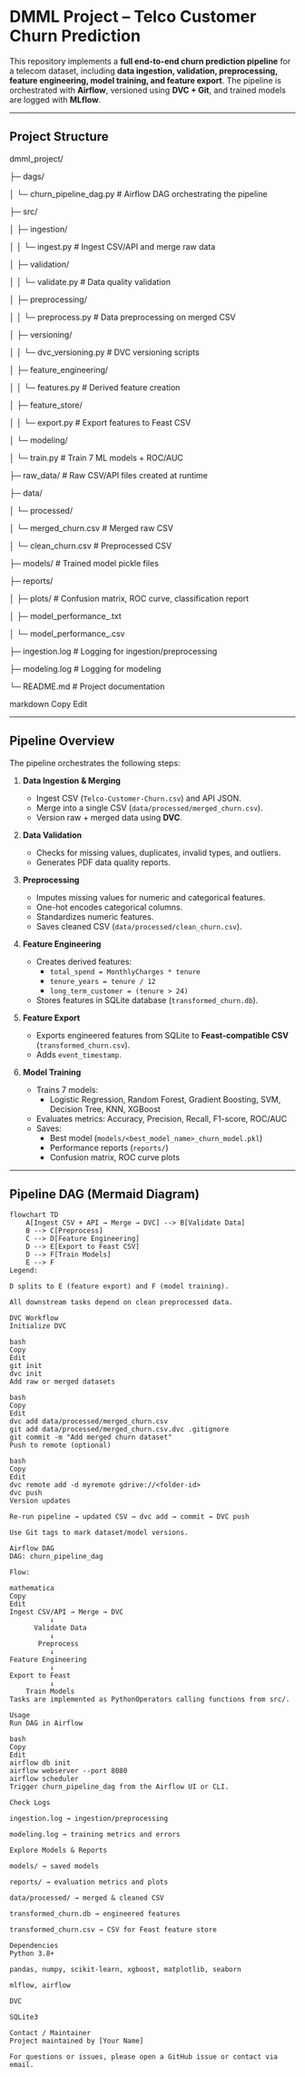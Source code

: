 # DMML Project – Telco Customer Churn Prediction

This repository implements a **full end-to-end churn prediction pipeline** for a telecom dataset, including **data ingestion, validation, preprocessing, feature engineering, model training, and feature export**. The pipeline is orchestrated with **Airflow**, versioned using **DVC + Git**, and trained models are logged with **MLflow**.

---

## **Project Structure**

dmml_project/

├─ dags/

│ └─ churn_pipeline_dag.py # Airflow DAG orchestrating the pipeline

├─ src/

│ ├─ ingestion/

│ │ └─ ingest.py # Ingest CSV/API and merge raw data

│ ├─ validation/

│ │ └─ validate.py # Data quality validation

│ ├─ preprocessing/

│ │ └─ preprocess.py # Data preprocessing on merged CSV

│ ├─ versioning/

│ │ └─ dvc_versioning.py # DVC versioning scripts

│ ├─ feature_engineering/

│ │ └─ features.py # Derived feature creation

│ ├─ feature_store/

│ │ └─ export.py # Export features to Feast CSV

│ └─ modeling/

│ └─ train.py # Train 7 ML models + ROC/AUC

├─ raw_data/ # Raw CSV/API files created at runtime

├─ data/

│ └─ processed/

│ └─ merged_churn.csv # Merged raw CSV

│ └─ clean_churn.csv # Preprocessed CSV

├─ models/ # Trained model pickle files

├─ reports/

│ ├─ plots/ # Confusion matrix, ROC curve, classification report

│ ├─ model_performance_.txt

│ └─ model_performance_.csv

├─ ingestion.log # Logging for ingestion/preprocessing

├─ modeling.log # Logging for modeling

└─ README.md # Project documentation

markdown
Copy
Edit

---

## **Pipeline Overview**

The pipeline orchestrates the following steps:

1. **Data Ingestion & Merging**
   - Ingest CSV (`Telco-Customer-Churn.csv`) and API JSON.
   - Merge into a single CSV (`data/processed/merged_churn.csv`).
   - Version raw + merged data using **DVC**.

2. **Data Validation**
   - Checks for missing values, duplicates, invalid types, and outliers.
   - Generates PDF data quality reports.

3. **Preprocessing**
   - Imputes missing values for numeric and categorical features.
   - One-hot encodes categorical columns.
   - Standardizes numeric features.
   - Saves cleaned CSV (`data/processed/clean_churn.csv`).

4. **Feature Engineering**
   - Creates derived features:
     - `total_spend = MonthlyCharges * tenure`
     - `tenure_years = tenure / 12`
     - `long_term_customer = (tenure > 24)`
   - Stores features in SQLite database (`transformed_churn.db`).

5. **Feature Export**
   - Exports engineered features from SQLite to **Feast-compatible CSV** (`transformed_churn.csv`).
   - Adds `event_timestamp`.

6. **Model Training**
   - Trains 7 models:
     - Logistic Regression, Random Forest, Gradient Boosting, SVM, Decision Tree, KNN, XGBoost
   - Evaluates metrics: Accuracy, Precision, Recall, F1-score, ROC/AUC
   - Saves:
     - Best model (`models/<best_model_name>_churn_model.pkl`)
     - Performance reports (`reports/`)
     - Confusion matrix, ROC curve plots

---

## **Pipeline DAG (Mermaid Diagram)**

```mermaid
flowchart TD
    A[Ingest CSV + API → Merge → DVC] --> B[Validate Data]
    B --> C[Preprocess]
    C --> D[Feature Engineering]
    D --> E[Export to Feast CSV]
    D --> F[Train Models]
    E --> F
Legend:

D splits to E (feature export) and F (model training).

All downstream tasks depend on clean preprocessed data.

DVC Workflow
Initialize DVC

bash
Copy
Edit
git init
dvc init
Add raw or merged datasets

bash
Copy
Edit
dvc add data/processed/merged_churn.csv
git add data/processed/merged_churn.csv.dvc .gitignore
git commit -m "Add merged churn dataset"
Push to remote (optional)

bash
Copy
Edit
dvc remote add -d myremote gdrive://<folder-id>
dvc push
Version updates

Re-run pipeline → updated CSV → dvc add → commit → DVC push

Use Git tags to mark dataset/model versions.

Airflow DAG
DAG: churn_pipeline_dag

Flow:

mathematica
Copy
Edit
Ingest CSV/API → Merge → DVC
          ↓
      Validate Data
          ↓
       Preprocess
          ↓
Feature Engineering
          ↓
Export to Feast
          ↓
    Train Models
Tasks are implemented as PythonOperators calling functions from src/.

Usage
Run DAG in Airflow

bash
Copy
Edit
airflow db init
airflow webserver --port 8080
airflow scheduler
Trigger churn_pipeline_dag from the Airflow UI or CLI.

Check Logs

ingestion.log → ingestion/preprocessing

modeling.log → training metrics and errors

Explore Models & Reports

models/ → saved models

reports/ → evaluation metrics and plots

data/processed/ → merged & cleaned CSV

transformed_churn.db → engineered features

transformed_churn.csv → CSV for Feast feature store

Dependencies
Python 3.8+

pandas, numpy, scikit-learn, xgboost, matplotlib, seaborn

mlflow, airflow

DVC

SQLite3

Contact / Maintainer
Project maintained by [Your Name]

For questions or issues, please open a GitHub issue or contact via email.
